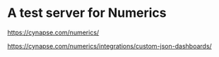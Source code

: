 # A test server for Numerics

https://cynapse.com/numerics/

https://cynapse.com/numerics/integrations/custom-json-dashboards/